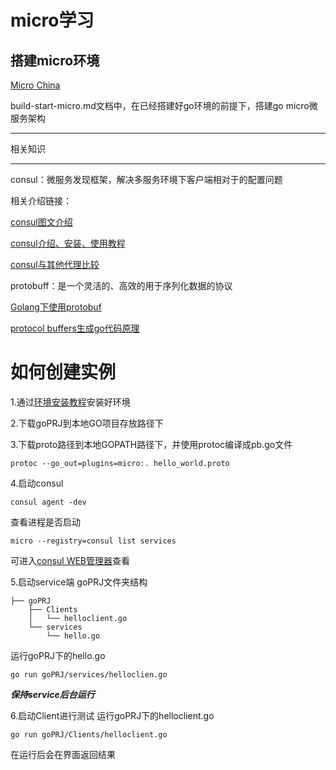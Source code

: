 # micro学习
## 搭建micro环境
[Micro China](https://github.com/micro-in-cn)

build-start-micro.md文档中，在已经搭建好go环境的前提下，搭建go micro微服务架构
***
相关知识
***
consul：微服务发现框架，解决多服务环境下客户端相对于的配置问题

相关介绍链接：

[consul图文介绍](https://www.cnblogs.com/xiaohanlin/p/8016803.html)

[consul介绍、安装、使用教程](https://blog.csdn.net/liuzhuchen/article/details/81913562)

[consul与其他代理比较](https://www.jianshu.com/p/e0986abbfe48)

protobuff：是一个灵活的、高效的用于序列化数据的协议

[Golang下使用protobuf](https://www.jianshu.com/p/f4051569fd32)

[protocol buffers生成go代码原理](https://www.cnblogs.com/charlieroro/p/9043337.html)

# 如何创建实例
1.通过[环境安装教程](https://github.com/LiuBaiSMD/start-Go-micro/blob/master/build-start-micro.md)安装好环境

2.下载goPRJ到本地GO项目存放路径下

3.下载proto路径到本地GOPATH路径下，并使用protoc编译成pb.go文件
```
protoc --go_out=plugins=micro:. hello_world.proto
```

4.启动consul
```
consul agent -dev
```
查看进程是否启动
```
micro --registry=consul list services
```
可进入[consul WEB管理器](http://localhost:8500)查看

5.启动service端
goPRJ文件夹结构
```
├── goPRJ
    ├── Clients
    │   └── helloclient.go
    └── services
        └── hello.go
```
运行goPRJ下的hello.go
```
go run goPRJ/services/helloclien.go
```
***保持service后台运行***

6.启动Client进行测试
运行goPRJ下的helloclient.go
```
go run goPRJ/Clients/helloclient.go
```
在运行后会在界面返回结果
